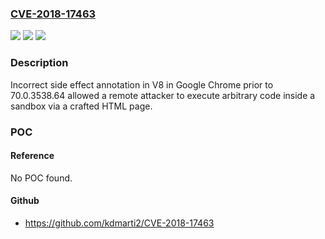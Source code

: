 ### [CVE-2018-17463](https://cve.mitre.org/cgi-bin/cvename.cgi?name=CVE-2018-17463)
![](https://img.shields.io/static/v1?label=Product&message=Chrome&color=blue)
![](https://img.shields.io/static/v1?label=Version&message=%3C%2070.0.3538.64%20&color=brighgreen)
![](https://img.shields.io/static/v1?label=Vulnerability&message=Inappropriate%20implementation&color=brighgreen)

### Description

Incorrect side effect annotation in V8 in Google Chrome prior to 70.0.3538.64 allowed a remote attacker to execute arbitrary code inside a sandbox via a crafted HTML page.

### POC

#### Reference
No POC found.

#### Github
- https://github.com/kdmarti2/CVE-2018-17463


